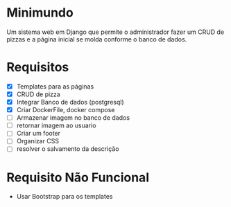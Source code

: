 # Minimundo

Um sistema web em Django que permite o administrador fazer um CRUD de pizzas e a página inicial se molda conforme o banco de dados.

# Requisitos

- [X] Templates para as páginas
- [X] CRUD de pizza
- [X] Integrar Banco de dados (postgresql)
- [X] Criar DockerFile, docker compose
- [ ] Armazenar imagem no banco de dados
- [ ] retornar imagem ao usuario
- [ ] Criar um footer
- [ ] Organizar CSS
- [ ] resolver o salvamento da descrição

# Requisito Não Funcional

- Usar Bootstrap para os templates
